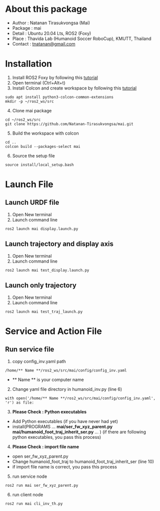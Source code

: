 # About this package
* Author : Natanan Tirasukvongsa (Mai)
* Package : mai
* Detail : Ubuntu 20.04 Lts, ROS2 (Foxy)
* Place : Thavida Lab (Humanoid Soccer RoboCup), KMUTT, Thailand
* Contact : tnatanan@gmail.com

# Installation
1. Install ROS2 Foxy by following this [tutorial](https://docs.ros.org/en/foxy/Installation.html)
2. Open terminal (Ctrl+Alt+t)
3. Install Colcon and create workspace by following this [tutorial](https://docs.ros.org/en/foxy/Tutorials/Beginner-Client-Libraries/Colcon-Tutorial.html)
```
sudo apt install python3-colcon-common-extensions
mkdir -p ~/ros2_ws/src
```
4. Clone mai package
```
cd ~/ros2_ws/src
git clone https://github.com/Natanan-Tirasukvongsa/mai.git 
```
5. Build the workspace with colcon
```
cd ..
colcon build --packages-select mai
```
6. Source the setup file
```
source install/local_setup.bash
```

# Launch File
## Launch URDF file
1. Open New terminal
2. Launch command line 
```
ros2 launch mai display.launch.py
```
## Launch trajectory and display axis 
1. Open New terminal
2. Launch command line  
```
ros2 launch mai test_display.launch.py 
```
## Launch only trajectory
1. Open New terminal
2. Launch command line  
```
ros2 launch mai test_traj_launch.py 
```

# Service and Action File
## Run service file
1. copy config_inv.yaml path

``
/home/** Name **/ros2_ws/src/mai/config/config_inv.yaml
``

- ** Name ** is your computer name

2. Change yaml file directory in humanoid_inv.py (line 6)

``
with open('/home/** Name **/ros2_ws/src/mai/config/config_inv.yaml', 'r') as file:
``

3. **Please Check : Python executables**
- Add Python executables (if you have never had yet)
- install(PROGRAMS
  ...
  **mai/ser_fw_xyz_parent.py
  mai/humanoid_foot_traj_inherit_ser.py**
  ...
)
(if there are following python executables, you pass this process)

4. **Please Check : import file name** 
- open ser_fw_xyz_parent.py 
- Change humanoid_foot_traj to humanoid_foot_traj_inherit_ser (line 10)
- if import file name is correct, you pass this process
5. run service node
```
ros2 run mai ser_fw_xyz_parent.py 
```
6. run client node
```
ros2 run mai cli_inv_th.py 
```
